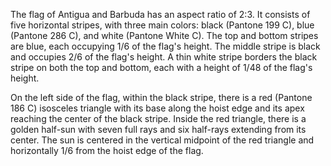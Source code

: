 The flag of Antigua and Barbuda has an aspect ratio of 2:3. It consists of five horizontal stripes, with three main colors: black (Pantone 199 C), blue (Pantone 286 C), and white (Pantone White C). The top and bottom stripes are blue, each occupying 1/6 of the flag's height. The middle stripe is black and occupies 2/6 of the flag's height. A thin white stripe borders the black stripe on both the top and bottom, each with a height of 1/48 of the flag's height.

On the left side of the flag, within the black stripe, there is a red (Pantone 186 C) isosceles triangle with its base along the hoist edge and its apex reaching the center of the black stripe. Inside the red triangle, there is a golden half-sun with seven full rays and six half-rays extending from its center. The sun is centered in the vertical midpoint of the red triangle and horizontally 1/6 from the hoist edge of the flag.